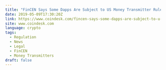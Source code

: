 ```yaml
---
title: "FinCEN Says Some Dapps Are Subject to US Money Transmitter Rules"
date: 2019-05-09T17:30:20Z
link: https://www.coindesk.com/fincen-says-some-dapps-are-subject-to-u-s-money-transmitter-rules?utm_medium=RSS&utm_source=news.12bit.vn
site: www.coindesk.com
language: crypto
tags:
  - Regulation
  - News
  - Legal
  - FinCEN
  - Money Transmitters
draft: false
---
```


